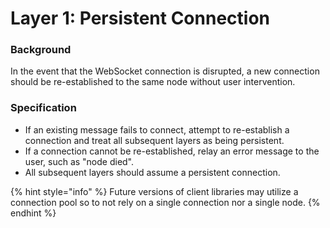 # Layer 1: Persistent Connection

### Background

In the event that the WebSocket connection is disrupted, a new connection should be re-established to the same node without user intervention.

### Specification

* If an existing message fails to connect, attempt to re-establish a connection and treat all subsequent layers as being persistent.
* If a connection cannot be re-established, relay an error message to the user, such as "node died".
* All subsequent layers should assume a persistent connection.

{% hint style="info" %}
Future versions of client libraries may utilize a connection pool so to not rely on a single connection nor a single node. 
{% endhint %}

